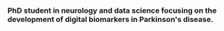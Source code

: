 ### PhD student in neurology and data science focusing on the development of digital biomarkers in Parkinson's disease. 
